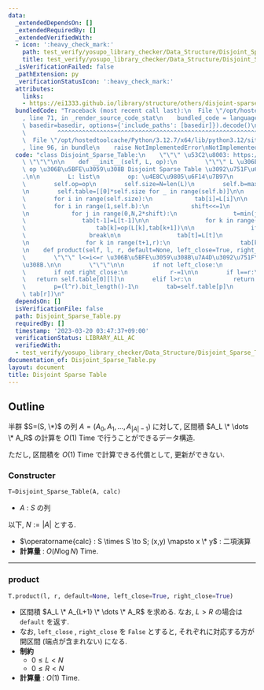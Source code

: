 ```yaml
---
data:
  _extendedDependsOn: []
  _extendedRequiredBy: []
  _extendedVerifiedWith:
  - icon: ':heavy_check_mark:'
    path: test_verify/yosupo_library_checker/Data_Structure/Disjoint_Sparse_Table.test.py
    title: test_verify/yosupo_library_checker/Data_Structure/Disjoint_Sparse_Table.test.py
  _isVerificationFailed: false
  _pathExtension: py
  _verificationStatusIcon: ':heavy_check_mark:'
  attributes:
    links:
    - https://ei1333.github.io/library/structure/others/disjoint-sparse-table.cpp.html
  bundledCode: "Traceback (most recent call last):\n  File \"/opt/hostedtoolcache/Python/3.12.7/x64/lib/python3.12/site-packages/onlinejudge_verify/documentation/build.py\"\
    , line 71, in _render_source_code_stat\n    bundled_code = language.bundle(stat.path,\
    \ basedir=basedir, options={'include_paths': [basedir]}).decode()\n          \
    \         ^^^^^^^^^^^^^^^^^^^^^^^^^^^^^^^^^^^^^^^^^^^^^^^^^^^^^^^^^^^^^^^^^^^^^^^^^^^^^^^^^\n\
    \  File \"/opt/hostedtoolcache/Python/3.12.7/x64/lib/python3.12/site-packages/onlinejudge_verify/languages/python.py\"\
    , line 96, in bundle\n    raise NotImplementedError\nNotImplementedError\n"
  code: "class Disjoint_Sparse_Table:\n    \"\"\" \u53C2\u8003: https://ei1333.github.io/library/structure/others/disjoint-sparse-table.cpp.html\
    \ \"\"\"\n\n    def __init__(self, L, op):\n        \"\"\" L \u306E\u6F14\u7B97\
    \ op \u306B\u5BFE\u3059\u308B Disjoint Sparse Table \u3092\u751F\u6210\u3059\u308B\
    .\n\n        L: list\n        op: \u4E8C\u9805\u6F14\u7B97\n        \"\"\"\n\n\
    \        self.op=op\n        self.size=N=len(L)\n        self.b=max(1,(N-1).bit_length())\n\
    \n        self.table=[[0]*self.size for _ in range(self.b)]\n\n        tab=self.table[0]\n\
    \        for i in range(self.size):\n            tab[i]=L[i]\n\n        shift=1\n\
    \        for i in range(1,self.b):\n            shift<<=1\n            tab=self.table[i]\n\
    \n            for j in range(0,N,2*shift):\n                t=min(j+shift,N)\n\
    \                tab[t-1]=L[t-1]\n\n                for k in range(t-2,j-1,-1):\n\
    \                    tab[k]=op(L[k],tab[k+1])\n\n                if N<=t:\n  \
    \                  break\n\n                tab[t]=L[t]\n                r=min(t+shift,N)\n\
    \n                for k in range(t+1,r):\n                    tab[k]=op(tab[k-1],L[k])\n\
    \n    def product(self, l, r, default=None, left_close=True, right_close=True):\n\
    \        \"\"\" l<=i<=r \u306B\u5BFE\u3059\u308B\u7A4D\u3092\u751F\u6210\u3059\
    \u308B.\n\n        \"\"\"\n\n        if not left_close:\n            l+=1\n\n\
    \        if not right_close:\n            r-=1\n\n        if l==r:\n         \
    \   return self.table[0][l]\n        elif l>r:\n            return default\n\n\
    \        p=(l^r).bit_length()-1\n        tab=self.table[p]\n        return self.op(tab[l],\
    \ tab[r])\n"
  dependsOn: []
  isVerificationFile: false
  path: Disjoint_Sparse_Table.py
  requiredBy: []
  timestamp: '2023-03-20 03:47:37+09:00'
  verificationStatus: LIBRARY_ALL_AC
  verifiedWith:
  - test_verify/yosupo_library_checker/Data_Structure/Disjoint_Sparse_Table.test.py
documentation_of: Disjoint_Sparse_Table.py
layout: document
title: Disjoint Sparse Table
---
```


## Outline

半群 $S=(S, \*)$ の列 $A=(A_0, A_1, \dots, A_{\lvert A \rvert-1})$ に対して, 区間積 $A_L \* \dots \* A_R$ の計算を $O(1)$ Time で行うことができるデータ構造.

ただし, 区間積を $O(1)$ Time で計算できる代償として, 更新ができない.

### Constructer

```Python
T=Disjoint_Sparse_Table(A, calc)
```

- $A$ : $S$ の列

以下, $N:=\lvert A \rvert$ とする.

- $\operatorname{calc} : S \times S \to S; (x,y) \mapsto x \* y$ : 二項演算
- **計算量** : $O(N \log N)$ Time.

---

### product

```Python
T.product(l, r, default=None, left_close=True, right_close=True)
```

- 区間積 $A_L \* A_{L+1} \* \dots \* A_R$  を求める. なお, $L>R$ の場合は `default` を返す.
- なお, `left_close` , `right_close` を `False` とすると, それぞれに対応する方が開区間 (端点が含まれない) になる.
- **制約**
  - $0 \leq L \lt N$
  - $0 \leq R \lt N$
- **計算量** : $O(1)$ Time.
